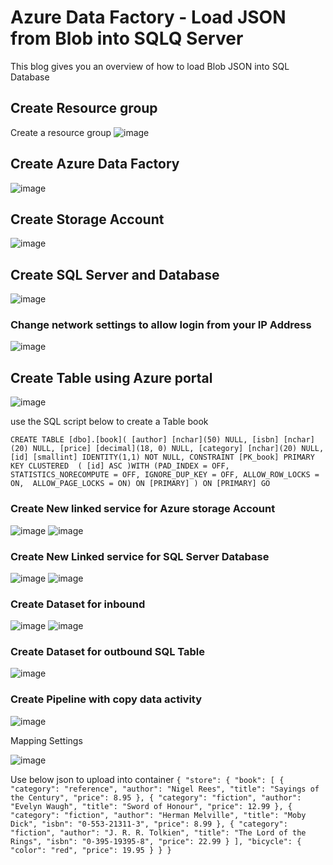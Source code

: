 # Azure Data Factory - Load JSON from Blob into SQLQ Server 

This blog gives you an overview of how to load Blob JSON into SQL Database

## Create Resource group

Create a resource group 
![image](https://github.com/user-attachments/assets/ec5a7fe3-7faf-4fa5-b35e-eccd793d97cf)

## Create Azure Data Factory

![image](https://github.com/user-attachments/assets/76b0ba1a-7696-42b2-ae22-e2c2817f2faf)

## Create Storage Account

![image](https://github.com/user-attachments/assets/71dc3a17-1a42-4d25-bf7c-26493139e0b5)

## Create SQL Server and Database

![image](https://github.com/user-attachments/assets/0183ca95-61a8-4437-83ba-eb007ec6eca2)

### Change network settings to allow login from your IP Address 

![image](https://github.com/user-attachments/assets/5189e299-0c01-4b93-aa09-abc8dbf10796)

## Create Table using Azure portal 

![image](https://github.com/user-attachments/assets/c1feda42-43a9-4212-ab52-749ee7fd3e79)

use the SQL script below to create a Table book 

``
CREATE TABLE [dbo].[book](
[author] [nchar](50) NULL,
[isbn] [nchar](20) NULL,
[price] [decimal](18, 0) NULL,
[category] [nchar](20) NULL,
[id] [smallint] IDENTITY(1,1) NOT NULL,
CONSTRAINT [PK_book] PRIMARY KEY CLUSTERED 
(
[id] ASC
)WITH (PAD_INDEX = OFF, STATISTICS_NORECOMPUTE = OFF, IGNORE_DUP_KEY = OFF, ALLOW_ROW_LOCKS = ON, 
ALLOW_PAGE_LOCKS = ON) ON [PRIMARY]
) ON [PRIMARY]
GO
``
### Create New linked service for Azure storage Account

![image](https://github.com/user-attachments/assets/a917a9f7-635f-4e0c-8421-0fe27d53c1c6)
![image](https://github.com/user-attachments/assets/085d202a-1d63-4724-844d-6ca41671c423)

### Create New Linked service for SQL Server Database

![image](https://github.com/user-attachments/assets/5e63b2f6-b812-45a2-bbb6-9ab933e8240e)
![image](https://github.com/user-attachments/assets/475bc1e1-b71a-453d-883d-e1d562272a7b)

### Create Dataset for inbound

![image](https://github.com/user-attachments/assets/e099fbac-df6f-44d3-8b17-6c1ee6189fff)
![image](https://github.com/user-attachments/assets/faaf8883-8ac0-4b12-8517-6f1d54554e6a)

### Create Dataset for outbound SQL Table

![image](https://github.com/user-attachments/assets/a1a22aef-36ed-4364-acad-777b07e0d04d)

### Create Pipeline with copy data activity 

![image](https://github.com/user-attachments/assets/f09ce2ed-37d2-4c7f-9bc5-7d2bc328bc97)

Mapping Settings 

![image](https://github.com/user-attachments/assets/20051619-a636-4fb8-9a5b-945918f273fb)

Use below json to upload into container 
``
{ "store": {
"book": [
{ "category": "reference",
"author": "Nigel Rees",
"title": "Sayings of the Century",
"price": 8.95
},
{ "category": "fiction",
"author": "Evelyn Waugh",
"title": "Sword of Honour",
"price": 12.99
},
{ "category": "fiction",
"author": "Herman Melville",
"title": "Moby Dick",
"isbn": "0-553-21311-3",
"price": 8.99
},
{ "category": "fiction",
"author": "J. R. R. Tolkien",
"title": "The Lord of the Rings",
"isbn": "0-395-19395-8",
"price": 22.99
}
],
"bicycle": {
"color": "red",
"price": 19.95
}
}
}
``
